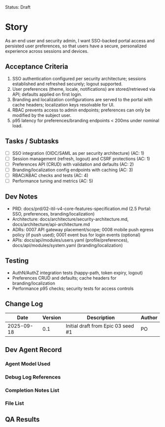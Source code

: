 Status: Draft

# Story
As an end user and security admin,
I want SSO-backed portal access and persisted user preferences,
so that users have a secure, personalized experience across sessions and devices.

## Acceptance Criteria
1. SSO authentication configured per security architecture; sessions established and refreshed securely; logout supported.
2. User preferences (theme, locale, notifications) are stored/retrieved via API; defaults applied on first login.
3. Branding and localization configurations are served to the portal with cache headers; localization keys resolvable for UI.
4. RBAC prevents access to admin endpoints; preferences can only be modified by the subject user.
5. p95 latency for preferences/branding endpoints < 200ms under nominal load.

## Tasks / Subtasks
- [ ] SSO integration (OIDC/SAML as per security architecture) (AC: 1)
- [ ] Session management (refresh, logout) and CSRF protections (AC: 1)
- [ ] Preferences API (CRUD) with validation and defaults (AC: 2)
- [ ] Branding/localization config endpoints with caching (AC: 3)
- [ ] RBAC/ABAC checks and tests (AC: 4)
- [ ] Performance tuning and metrics (AC: 5)

## Dev Notes
- PRD: docs/prd/02-itil-v4-core-features-specification.md (2.5 Portal: SSO, preferences, branding/localization)
- Architecture: docs/architecture/security-architecture.md, docs/architecture/api-architecture.md
- ADRs: 0007 API gateway placement/scope; 0008 mobile push egress policy (if push used); 0001 event bus for login events (optional)
- APIs: docs/api/modules/users.yaml (profile/preferences), docs/api/modules/system.yaml (branding/localization)

## Testing
- AuthN/AuthZ integration tests (happy-path, token expiry, logout)
- Preferences CRUD and defaults; cache headers for branding/localization
- Performance p95 checks; security tests for access controls

## Change Log
| Date       | Version | Description                              | Author |
|------------|---------|------------------------------------------|--------|
| 2025-09-18 | 0.1     | Initial draft from Epic 03 seed #1       | PO     |

## Dev Agent Record

### Agent Model Used
<record at implementation time>

### Debug Log References
<links at implementation time>

### Completion Notes List
<notes at implementation time>

### File List
<files at implementation time>

## QA Results
<QA to fill>


